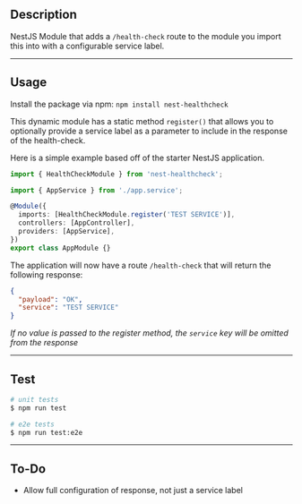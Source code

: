 ## Description

NestJS Module that adds a `/health-check` route to the module you import this into with a configurable service label.

---

## Usage

Install the package via npm: `npm install nest-healthcheck`

This dynamic module has a static method `register()` that allows you to optionally provide a service label as a parameter to include in the response of the health-check.

Here is a simple example based off of the starter NestJS application.

```typescript
import { HealthCheckModule } from 'nest-healthcheck';

import { AppService } from './app.service';

@Module({
  imports: [HealthCheckModule.register('TEST SERVICE')],
  controllers: [AppController],
  providers: [AppService],
})
export class AppModule {}
```

The application will now have a route `/health-check` that will return the following response:

```json
{
  "payload": "OK",
  "service": "TEST SERVICE"
}
```

*If no value is passed to the register method, the `service` key will be omitted from the response*

---

## Test

```bash
# unit tests
$ npm run test

# e2e tests
$ npm run test:e2e
```

---

## To-Do
- Allow full configuration of response, not just a service label
